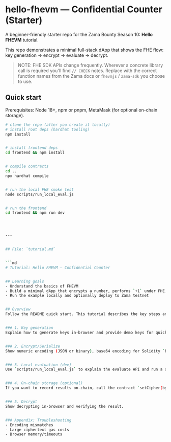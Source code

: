 # hello-fhevm — Confidential Counter (Starter)


A beginner-friendly starter repo for the Zama Bounty Season 10: **Hello FHEVM** tutorial.


This repo demonstrates a minimal full-stack dApp that shows the FHE flow: key generation → encrypt → evaluate → decrypt.


> NOTE: FHE SDK APIs change frequently. Wherever a concrete library call is required you'll find `// CHECK` notes. Replace with the correct function names from the Zama docs or `fhevmjs` / `zama-sdk` you choose to use.


## Quick start


Prerequisites: Node 18+, npm or pnpm, MetaMask (for optional on-chain storage).


```bash
# clone the repo (after you create it locally)
# install root deps (hardhat tooling)
npm install


# install frontend deps
cd frontend && npm install


# compile contracts
cd ..
npx hardhat compile


# run the local FHE smoke test
node scripts/run_local_eval.js


# run the frontend
cd frontend && npm run dev




---


## File: `tutorial.md`


```md
# Tutorial: Hello FHEVM — Confidential Counter


## Learning goals
- Understand the basics of FHEVM
- Build a minimal dApp that encrypts a number, performs `+1` under FHE, and decrypts the result
- Run the example locally and optionally deploy to Zama testnet


## Overview
Follow the README quick start. This tutorial describes the key steps and explains `// CHECK` spots you must adapt to the current Zama/FHE SDK.


### 1. Key generation
Explain how to generate keys in-browser and provide demo keys for quick testing.


### 2. Encrypt/Serialize
Show numeric encoding (JSON or binary), base64 encoding for Solidity `bytes`.


### 3. Local evaluation (dev)
Use `scripts/run_local_eval.js` to explain the evaluate API and run a smoke test.


### 4. On-chain storage (optional)
If you want to record results on-chain, call the contract `setCipher(bytes)` with the base64-decoded bytes.


### 5. Decrypt
Show decrypting in-browser and verifying the result.


### Appendix: Troubleshooting
- Encoding mismatches
- Large ciphertext gas costs
- Browser memory/timeouts
